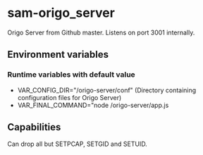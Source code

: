 # sam-origo_server
Origo Server from Github master. Listens on port 3001 internally.

## Environment variables
### Runtime variables with default value
* VAR_CONFIG_DIR="/origo-server/conf" (Directory containing configuration files for Origo Server)
* VAR_FINAL_COMMAND="node /origo-server/app.js

## Capabilities
Can drop all but SETPCAP, SETGID and SETUID.
